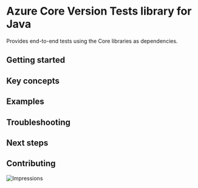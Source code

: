 # Azure Core Version Tests library for Java

Provides end-to-end tests using the Core libraries as dependencies.

## Getting started

## Key concepts

## Examples

## Troubleshooting

## Next steps

## Contributing

<!-- links -->

![Impressions](https://azure-sdk-impressions.azurewebsites.net/api/impressions/azure-sdk-for-java%2Fsdk%2Fcore%2Fazure-core-version-tests%2FREADME.png)

